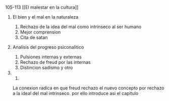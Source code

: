 105-113
[[El malestar en la cultura]]

1. El bien y el mal en la naturaleza
	1. Rechazo de la idea del mal como intrinseco al ser humano
	2. Mejor comprension
	3. Cita de satan
2.	Analisis del progreso psiconalitico
	1. Pulsiones internas y externas
	2. Rechazo de freud por las internas
	3. Distincion sadismo y otro

2. 1.
	La conexion radica en que freud rechazo el nuevo concepto por rechazo a la ideal del mal intrinseco. por ello introduce asi el capitulo
	